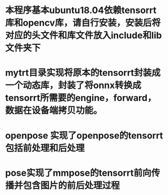 # 本程序基本ubuntu18.04依赖tensorrt库和opencv库，请自行安装，安装后将对应的头文件和库文件放入include和lib文件夹下

# mytrt目录实现将原本的tensorrt封装成一个动态库，封装了将onnx转换成tensorrt所需要的engine，forward，数据在设备端拷贝功能。
# openpose 实现了openpose的tensorrt 包括前处理和后处理
# pose实现了mmpose的tensorrt前向传播并包含图片的前后处理过程

